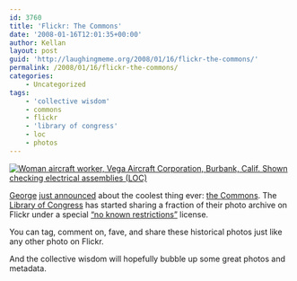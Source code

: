 ```yaml
---
id: 3760
title: 'Flickr: The Commons'
date: '2008-01-16T12:01:35+00:00'
author: Kellan
layout: post
guid: 'http://laughingmeme.org/2008/01/16/flickr-the-commons/'
permalink: /2008/01/16/flickr-the-commons/
categories:
    - Uncategorized
tags:
    - 'collective wisdom'
    - commons
    - flickr
    - 'library of congress'
    - loc
    - photos
---
```


[![Woman aircraft worker, Vega Aircraft Corporation, Burbank, Calif. Shown checking electrical assemblies (LOC)](http://farm3.static.flickr.com/2293/2179930812_1c734d4726.jpg)](http://www.flickr.com/photos/library_of_congress/2179930812/ "Woman aircraft worker, Vega Aircraft Corporation, Burbank, Calif. Shown checking electrical assemblies (LOC) by The Library of Congress, on Flickr")

[George](http://abitofgeorge.com/) [just announced](http://blog.flickr.com/en/2008/01/16/many-hands-make-light-work/) about the coolest thing ever: [the Commons](http://flickr.com/commons). The [Library of Congress](http://www.loc.gov/blog/?p=233) has started sharing a fraction of their photo archive on Flickr under a special [“no known restrictions”](http://www.loc.gov/rr/print/195\_copr.html#noknown) license.

You can tag, comment on, fave, and share these historical photos just like any other photo on Flickr.

And the collective wisdom will hopefully bubble up some great photos and metadata.